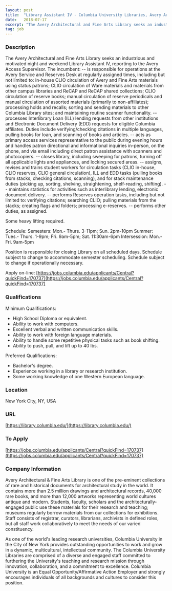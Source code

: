 ```yaml
---
layout: post
title:  "Library Assistant IV - Columbia University Libraries, Avery Architectural and Fine Arts Library "
date:   2018-07-17
excerpt: "The Avery Architectural and Fine Arts Library seeks an industrious and motivated night and weekend Library Assistant IV, reporting to the Avery Access Supervisor. The incumbent: -- is responsible for operations at the Avery Service and Reserves Desk at regularly assigned times, including but not limited to: in-house CLIO circulation..."
tag: job
---
```


### Description   

The Avery Architectural and Fine Arts Library seeks an industrious and motivated night and weekend Library Assistant IV, reporting to the Avery Access Supervisor. The incumbent:
-- is responsible for operations at the Avery Service and Reserves Desk at regularly assigned times, including but not limited to: in-house CLIO circulation of Avery and Fine Arts materials using status patrons; CLIO circulation of Ware materials and materials from other campus libraries and ReCAP and ReCAP shared collections; CLIO circulation of reserve books; manual circulation of reserve periodicals and manual circulation of assorted materials (primarily to non-affiliates); processing holds and recalls; sorting and sending materials to other Columbia Library sites; and maintaining routine scanner functionality.
-- processes Interlibrary Loan (ILL) lending requests from other institutions and Electronic Document Delivery (EDD) requests for eligible Columbia affiliates. Duties include verifying/checking citations in multiple languages, pulling books for loan, and scanning of books and articles.
-- acts as primary access services representative to the public during evening hours and handles patron directional and informational inquiries in-person, on the phone, and via email including direct patron assistance with scanners and photocopiers.
-- closes library, including sweeping for patrons, turning off all applicable lights and appliances, and locking secured areas.
-- assigns, revises and trains student workers for circulation tasks (CLIO in-house, CLIO reserves, CLIO general circulation), ILL and EDD tasks (pulling books from stacks, checking citations, scanning), and for stack maintenance duties (picking up, sorting, shelving, straightening, shelf-reading, shifting).
-- maintains statistics for activities such as interlibrary lending, electronic document delivery.
-- performs Reserves operation tasks, including but not limited to: verifying citations; searching CLIO; pulling materials from the stacks; creating flags and folders; processing e-reserves.
-- performs other duties, as assigned.

Some heavy lifting required.

Schedule:
Semesters: Mon.- Thurs. 3-11pm; Sun. 2pm-10pm
Summer: Tues.- Thurs. 1-9pm; Fri. 9am-5pm; Sat. 11:30am-6pm
Intersession: Mon.- Fri. 9am-5pm

Position is responsible for closing Library on all scheduled days. Schedule subject to change to accommodate semester scheduling. Schedule subject to change if operationally necessary.   

Apply on-line: [https://jobs.columbia.edu/applicants/Central?quickFind=170737](https://jobs.columbia.edu/applicants/Central?quickFind=170737) 




### Qualifications   

Minimum Qualifications:
- High School Diploma or equivalent.  
- Ability to work with computers. 
- Excellent verbal and written communication skills. 
- Ability to work with foreign language materials. 
- Ability to handle some repetitive physical tasks such as book shifting. 
- Ability to push, pull, and lift up to 40 lbs.  

Preferred Qualifications:
- Bachelor's degree. 
- Experience working in a library or research institution. 
- Some working knowledge of one Western European language.  






### Location   

New York City, NY, USA


### URL   

[https://library.columbia.edu/](https://library.columbia.edu/)

### To Apply   

[https://jobs.columbia.edu/applicants/Central?quickFind=170737](https://jobs.columbia.edu/applicants/Central?quickFind=170737) 


### Company Information   

Avery Architectural & Fine Arts Library is one of the pre-eminent collections of rare and historical documents for architectural study in the world. It contains more than 2.5 million drawings and architectural records, 40,000 rare books, and more than 12,000 artworks  representing world cultures antique and modern. Students, faculty, scholars and the architecturally-engaged public use these materials for their research and teaching; museums regularly borrow materials from our collections for exhibitions. Staff consists of registrar, curators, librarians, archivists in defined roles, but all staff work collaboratively to meet the needs of our varied constituency.

As one of the world's leading research universities, Columbia University in the City of New York provides outstanding opportunities to work and grow in a dynamic, multicultural, intellectual community. The Columbia University Libraries are comprised of a diverse and engaged staff committed to furthering the University's teaching and research mission through innovation, collaboration, and a commitment to excellence. Columbia University is an Equal Opportunity/Affirmative Action Employer and strongly encourages individuals of all backgrounds and cultures to consider this position.




